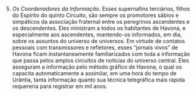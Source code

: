 5. *Os Coordenadores da Informação*. Esses supernafins terciários, filhos do Espírito do quinto Circuito, são sempre os promotores sábios e simpáticos da associação fraternal entre os peregrinos ascendentes e os descendentes. Eles ministram a todos os habitantes de Havona, e especialmente aos ascendentes, mantendo-os informados, em dia, sobre os assuntos do universo de universos. Em virtude de contatos pessoais com transmissores e refletores, esses “jornais vivos” de Havona ficam instantaneamente familiarizados com toda a informação que passa pelos amplos circuitos de notícias do universo central. Eles asseguram a informação pelo método gráfico de Havona, o qual os capacita automaticamente a assimilar, em uma hora do tempo de Urântia, tanta informação quanto sua técnica telegráfica mais rápida requereria para registrar em mil anos.